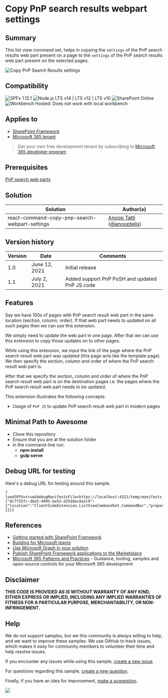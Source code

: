 # Copy PnP search results webpart settings

## Summary

This list view command set, helps in copying the `settings` of the PnP search results web part present on a page to the `settings` of the  PnP search results web part present on the selected pages.

![Copy PnP Search Results settings](./assets/copy_pnp_search_results_settings.gif)


## Compatibility

![SPFx 1.12.1](https://img.shields.io/badge/SPFx-1.12.1-green.svg)
![Node.js LTS v14 | LTS v12 | LTS v10](https://img.shields.io/badge/Node.js-LTS%20v14%20%7C%20LTS%20v12%20%7C%20LTS%20v10-green.svg) 
![SharePoint Online](https://img.shields.io/badge/SharePoint-Online-yellow.svg)
![Workbench Hosted: Does not work with local workbench](https://img.shields.io/badge/Workbench-Hosted-yellow.svg "Does not work with local workbench")


## Applies to

- [SharePoint Framework](https://aka.ms/spfx)
- [Microsoft 365 tenant](https://docs.microsoft.com/en-us/sharepoint/dev/spfx/set-up-your-developer-tenant)

> Get your own free development tenant by subscribing to [Microsoft 365 developer program](http://aka.ms/o365devprogram)

## Prerequisites

[PnP search web parts](https://microsoft-search.github.io/pnp-modern-search/)

## Solution

Solution|Author(s)
--------|---------
react-command-copy-pnp-search-webpart-settings | [Anoop Tatti](https://github.com/anoopt) ([@anooptells](https://twitter.com/anooptells))

## Version history

Version|Date|Comments
-------|----|--------
1.0|June 12, 2021|Initial release
1.1|July 2, 2021|Added support PnP PoSH and updated PnP JS code 


## Features

Say we have 100s of pages with PnP search result web part in the same location (section, column, order). If that web part needs to updated on all such pages then we can use this extension.

We simply need to update the web part in one page. After that we can use this extension to copy those updates on to other pages.

While using this extension, we input the link of the page where the PnP search result web part was updated (this page acts like the template page). We then specify the section, column and order of where the PnP search result web part is. 

After that we specify the section, column and order of where the PnP search result web part is on the destination pages i.e. the pages where the PnP search result web part needs to be updated.

This extension illustrates the following concepts:

- Usage of `PnP JS` to update PnP search result web part in modern pages


## Minimal Path to Awesome

- Clone this repository
- Ensure that you are at the solution folder
- in the command-line run:
  - **npm install**
  - **gulp serve**

## Debug URL for testing

Here's a debug URL for testing around this sample. 

```
?loadSPFX=true&debugManifestsFile=https://localhost:4321/temp/manifests.js&customActions={"dc7732fc-dbe5-4995-be53-d25ddec8a2c9":{"location":"ClientSideExtension.ListViewCommandSet.CommandBar","properties":{}}}
```

## References

- [Getting started with SharePoint Framework](https://docs.microsoft.com/en-us/sharepoint/dev/spfx/set-up-your-developer-tenant)
- [Building for Microsoft teams](https://docs.microsoft.com/en-us/sharepoint/dev/spfx/build-for-teams-overview)
- [Use Microsoft Graph in your solution](https://docs.microsoft.com/en-us/sharepoint/dev/spfx/web-parts/get-started/using-microsoft-graph-apis)
- [Publish SharePoint Framework applications to the Marketplace](https://docs.microsoft.com/en-us/sharepoint/dev/spfx/publish-to-marketplace-overview)
- [Microsoft 365 Patterns and Practices](https://aka.ms/m365pnp) - Guidance, tooling, samples and open-source controls for your Microsoft 365 development


## Disclaimer
**THIS CODE IS PROVIDED *AS IS* WITHOUT WARRANTY OF ANY KIND, EITHER EXPRESS OR IMPLIED, INCLUDING ANY IMPLIED WARRANTIES OF FITNESS FOR A PARTICULAR PURPOSE, MERCHANTABILITY, OR NON-INFRINGEMENT.**

## Help

We do not support samples, but we this community is always willing to help, and we want to improve these samples. We use GitHub to track issues, which makes it easy for  community members to volunteer their time and help resolve issues.

If you encounter any issues while using this sample, [create a new issue](https://github.com/pnp/sp-dev-fx-extensions/issues/new?assignees=&labels=Needs%3A+Triage+%3Amag%3A%2Ctype%3Abug-suspected&template=bug-report.yml&sample=react-command-copy-pnp-search-webpart-settings&authors=@anoopt&title=react-command-copy-pnp-search-webpart-settings%20-%20).

For questions regarding this sample, [create a new question](https://github.com/pnp/sp-dev-fx-extensions/issues/new?assignees=&labels=Needs%3A+Triage+%3Amag%3A%2Ctype%3Abug-suspected&template=question.yml&sample=react-command-copy-pnp-search-webpart-settings&authors=@anoopt&title=react-command-copy-pnp-search-webpart-settings%20-%20).

Finally, if you have an idea for improvement, [make a suggestion](https://github.com/pnp/sp-dev-fx-extensions/issues/new?assignees=&labels=Needs%3A+Triage+%3Amag%3A%2Ctype%3Abug-suspected&template=suggestion.yml&sample=react-command-copy-pnp-search-webpart-settings&authors=@anoopt&title=react-command-copy-pnp-search-webpart-settings%20-%20).


<img src="https://m365-visitor-stats.azurewebsites.net/sp-dev-fx-extensions/samples/react-command-copy-pnp-search-webpart-settings" />
